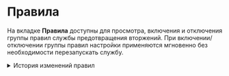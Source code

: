 # Правила

На вкладке **Правила** доступны для просмотра, включения и отключения группы правил службы предотвращения вторжений. При включении/отключении группы правил настройки применяются мгновенно без необходимости перезапускать службу.

<details>

<summary>История изменений правил</summary>

**11.12.2023**
- Удалена категория "Попытки выполнить системный вызов" из IPS

**07.12.2023**
- Добавлены новые правила для Windows Telemetry
- Не блокируется VPN Browsec (добавлены новые правила для блокировки VPN-Browsec)
- Удалена категория Защита SMTP
- Телеметрия Windows блокирует skype (убраны 2 правила телемметрии, которые блокировали функционал skype)

**23.11.2023**
- Ошибка в формировании правил пула криптомайнеров (исправлена ошибка правил блокирующие легетимные ресурсы по типу www.fr)

**31.10.2023**
- Удалено правило "ET EXPLOIT Cisco IOS XE Web Server Possible Authentication Bypass Attempt (CVE-2023-20198) (Outbound)" из-за некоректности обработки

**30.10.2023**
- Удаление из обработки ET категории web-app-attack (Атаки на Web-Приложения)

**12.10.2023**
- Удалена категория PT Open

**02.10.2023** 
- Убраны устаревшие и/или неработающие правила

**20.09.2023** 
- Оптимизация расширенных правил

**21.07.2023** 
- Отключено правило блокирующее вход в AD.

**21.06.2023:**	 
* Исправление входа в Active Directory

**05.06.2023:**	 
* Улучшение блокировки криптомайнеров

**30.05.2023:**	 
* Улучшение блокировки DoH запросов

**17.05.2023:**	 
* Добавлена блокировка эксплоита MSMQ серверов (CVE-2023-21554)

**06.04.2023:**	 
* Обновление чёрного списка
* Обновление источников детектирования DoH

**09.03.2023:**	 
* Улучшение блокировки пулов криптомайнеров

**06.03.2023:**	 
* Оптимизация срабатывания правил

**02.03.2023:**	 
* Исправление работы FreeDNS 
* Улучшение блокировки TOR и анонимайзеров

**01.03.2023:**	 
* Исправление работы dropbox

**21.02.2023:**	 
* Обновление источников чёрного списка IP адресов
* Исправление работы Windows Store

**13.02.2023:**	 
* Добавлен список SSL-сертификатов вредоносного ПО

**06.02.2023:**	 
* Исправление доступа к Skype for Business

**26.01.2023:**	 
* Исправление доступа к Autodesk Fusion 360

**29.12.2022:**	 
* Обновлён чёрный список IP адресов

**26.12.2022:**	 
* Обновлён список адресов криптомайнеров

**13.12.2022:**	
* Блокировка источников ВПО уязвимости нулевого дня в продуктах Microsoft Exchange Server

**29.11.2022:** 
* Исправления доступа к ipinfo.io

**26.10.2022:**
* Удалена отдельная категория правил **Список НКЦКИ** \
  Источник данных атакующих НКЦКИ остается в составе баз, являясь частью "Черного списка IP-адресов"

**21.10.2022:**
* Удалена группа **Активные ботнеты** \
  Актуальные угрозы блокируются с помощью "Чёрных списков IP-адресов"

</details>